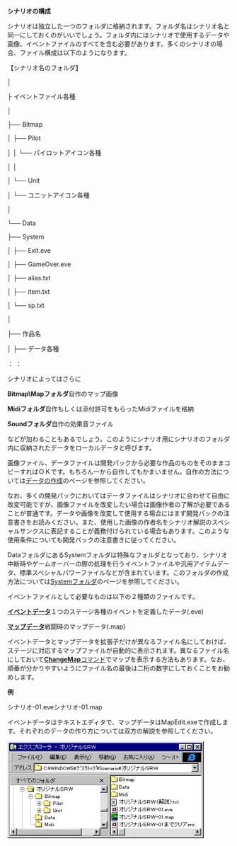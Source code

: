 **シナリオの構成**

シナリオは独立した一つのフォルダに格納されます。フォルダ名はシナリオ名と同一にしておくのがいいでしょう。フォルダ内にはシナリオで使用するデータや画像、イベントファイルのすべてを含む必要があります。多くのシナリオの場合、ファイル構成は以下のようになります。

【シナリオ名のフォルダ】

│

├ イベントファイル各種

│

├── Bitmap

│     ├── Pilot

│     │     └── パイロットアイコン各種

│     │

│     └── Unit

│            └── ユニットアイコン各種

│

└── Data

├── System

│     ├── Exit.eve

│     ├── GameOver.eve

│     ├── alias.txt

│     ├── item.txt

│     └── sp.txt

│

├── 作品名

│     ├── データ各種

：     ：

シナリオによってはさらに

**Bitmap\Mapフォルダ**自作のマップ画像

**Midiフォルダ**自作もしくは添付許可をもらったMidiファイルを格納

**Soundフォルダ**自作の効果音ファイル

などが加わることもあるでしょう。このようにシナリオ用にシナリオのフォルダ内に収納されたデータをローカルデータと呼びます。

画像ファイル、データファイルは開発パックから必要な作品のものをそのままコピーすればＯＫです。もちろん一から自作してもかまいません。自作の方法については[データの作成](データの作成.md)のページを参照してください。

なお、多くの開発パックにおいてはデータファイルはシナリオに合わせて自由に改変可能ですが、画像ファイルを改変したい場合は画像作者の了解が必要であることが普通です。データや画像を改変して使用する場合にはまず開発パックの注意書きをお読みください。また、使用した画像の作者名をシナリオ解説のスペシャルサンクスに表記することが義務付けられている場合もあります。このような使用条件についても開発パックの注意書きに従ってください。

DataフォルダにあるSystemフォルダは特殊なフォルダとなっており、シナリオ中断時やゲームオーバーの際の処理を行うイベントファイルや汎用アイテムデータ、標準スペシャルパワーファイルなどが含まれています。このフォルダの作成方法については[Systemフォルダ](Systemフォルダ.md)のページを参照してください。

イベントファイルとして必要なものは以下の２種類のファイルです。

[**イベントデータ**](イベントデータ.md)１つのステージ各種のイベントを定義したデータ(.eve)

[**マップデータ**](マップデータ.md)戦闘時のマップデータ(.map)

イベントデータとマップデータを拡張子だけが異なるファイル名にしておけば、ステージに対応するマップファイルが自動的に表示されます。異なるファイル名にしておいて[**ChangeMap**コマンド](ChangeMapコマンド.md)でマップを表示する方法もあります。なお、順番が分かりやすいようにファイル名の最後は二桁の数字にしておくことをお勧めします。

**例**

シナリオ-01.eveシナリオ-01.map

イベントデータはテキストエディタで、マップデータはMapEdit.exeで作成します。それぞれのデータの作り方については双方の解説を参照してください。

![](../images/bm22.gif)
